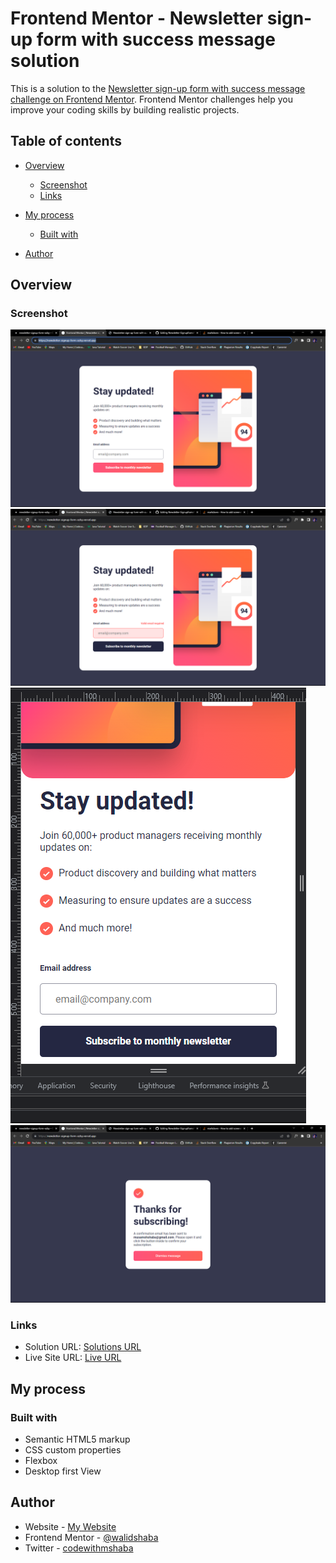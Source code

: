 # Frontend Mentor - Newsletter sign-up form with success message solution

This is a solution to the [Newsletter sign-up form with success message challenge on Frontend Mentor](https://www.frontendmentor.io/challenges/newsletter-signup-form-with-success-message-3FC1AZbNrv). Frontend Mentor challenges help you improve your coding skills by building realistic projects.

## Table of contents

- [Overview](#overview)

  - [Screenshot](#screenshot)
  - [Links](#links)

- [My process](#my-process)
  - [Built with](#built-with)
- [Author](#author)

## Overview

### Screenshot

![Desktop](screenshot/Desktop.png)
![Error State](screenshot/error%20state.png)
![Mobile](screenshot/Mobile.png)
![Success](screenshot/success%20Message.png)

### Links

- Solution URL: [Solutions URL](https://github.com/walidshaba/Newsletter-SignupForm)
- Live Site URL: [Live URL](https://newsletter-signup-form-ezby.vercel.app/)

## My process

### Built with

- Semantic HTML5 markup
- CSS custom properties
- Flexbox
- Desktop first View

## Author

- Website - [My Website](https://musashaba-1490d.web.app/)
- Frontend Mentor - [@walidshaba](https://www.frontendmentor.io/profile/walidshaba)
- Twitter - [codewithmshaba](https://www.twitter.com/codewithmshaba)
